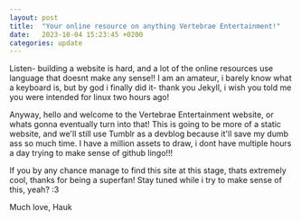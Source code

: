 ```yaml
---
layout: post
title:  "Your online resource on anything Vertebrae Entertainment!"
date:   2023-10-04 15:23:45 +0200
categories: update
---
```


Listen- building a website is hard, and a lot of the online resources use language that doesnt make any sense!!
I am an amateur, i barely know what a keyboard is, but by god i finally did it- thank you Jekyll, i wish you told me
you were intended for linux two hours ago!

Anyway, hello and welcome to the Vertebrae Entertainment website, or whats gonna eventually turn into that! 
This is going to be more of a static website, and we'll still use Tumblr as a devblog because it'll save
my dumb ass so much time. I have a million assets to draw, i dont have multiple hours a day trying to make sense of
github lingo!!! 

If you by any chance manage to find this site at this stage, thats extremely cool, thanks for being a superfan!
Stay tuned while i try to make sense of this, yeah? :3

Much love, 
Hauk